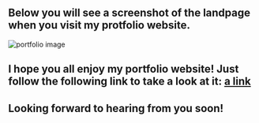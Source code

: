 ## Below you will see a screenshot of the landpage when you visit my protfolio website. 

![portfolio image](./img/porfolio.png)

## I hope you all enjoy my portfolio website! Just follow the following link to take a look at it: [a link](https://ioannis-kavalidis.github.io/myPortfolio/) 

##  Looking forward to hearing from you soon! 


